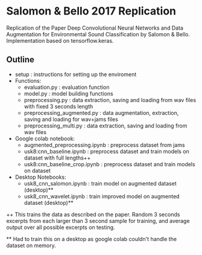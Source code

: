 # Salomon & Bello 2017 Replication
Replication of the Paper Deep Convolutional Neural Networks and Data Augmentation for Environmental Sound Classification by Salomon &amp; Bello. Implementation based on tensorflow.keras.

## Outline

- setup : instructions for setting up the enviroment
- Functions:
  - evaluation.py : evaluation function
  - model.py : model building functions
  - preprocessing.py : data extraction, saving and loading from wav files with fixed 3 seconds length
  - preprocessing_augmented.py : data augmentation, extraction, saving and loading for wav+jams files
  - preprocessing_multi.py : data extraction, saving and loading from wav files
- Google colab notebook:
  - augmented_preprocessing.ipynb : preprocess dataset from jams
  - usk8:cnn_baseline.ipynb : preprocess dataset and train models on dataset with full lengths++
  - usk8:cnn_baseline_crop.ipynb : preprocess dataset and train models on dataset
- Desktop Notebooks:
  - usk8_cnn_salomon.ipynb : train model on augmented dataset (desktop)**
  - usk8_cnn_wavelet.ipynb : train improved model on augmented dataset (desktop)**


++ This trains the data as described on the paper. Random 3 seconds excerpts from each larger than 3 second sample for training, and average output over all possible excerpts on testing.

** Had to train this on a desktop as google colab couldn't handle the dataset on memory.
